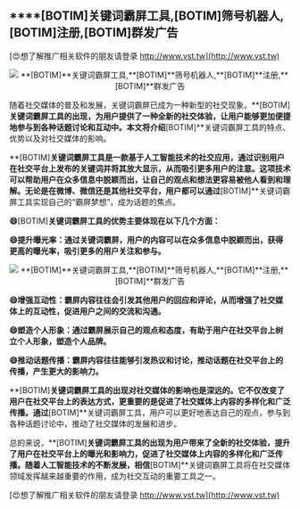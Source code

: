 ## ****[BOTIM]**关键词霸屏工具,**[BOTIM]**筛号机器人,**[BOTIM]**注册,**[BOTIM]**群发广告**

[😍想了解推广相关软件的朋友请登录 http://www.vst.tw](http://www.vst.tw)

 <center><img src="https://vst.tw/MP4/tuiguang/png/4.png" alt="**[BOTIM]**关键词霸屏工具,**[BOTIM]**筛号机器人,**[BOTIM]**注册,**[BOTIM]**群发广告"></center>

随着社交媒体的普及和发展，关键词霸屏已成为一种新型的社交现象。**[BOTIM]**关键词霸屏工具的出现，为用户提供了一种全新的社交体验，让用户能够更加便捷地参与到各种话题讨论和互动中。本文将介绍**[BOTIM]**关键词霸屏工具的特点、优势以及对社交媒体的影响。

**[BOTIM]**关键词霸屏工具是一款基于人工智能技术的社交应用，通过识别用户在社交平台上发布的关键词并将其放大显示，从而吸引更多用户的注意。这项技术可以帮助用户在众多信息中脱颖而出，让自己的观点和想法更容易被他人看到和理解。无论是在微博、微信还是其他社交平台，用户都可以通过**[BOTIM]**关键词霸屏工具实现自己的“霸屏梦想”，成为话题的焦点。

**😄**[BOTIM]**关键词霸屏工具的优势主要体现在以下几个方面：**

**😄提升曝光率：通过关键词霸屏，用户的内容可以在众多信息中脱颖而出，获得更高的曝光率，吸引更多的用户关注和参与。**

 <center><img src="https://vst.tw/MP4/tuiguang/png/7.png" alt="**[BOTIM]**关键词霸屏工具,**[BOTIM]**筛号机器人,**[BOTIM]**注册,**[BOTIM]**群发广告"></center>

**😄增强互动性：霸屏内容往往会引发其他用户的回应和评论，从而增强了社交媒体上的互动性，促进用户之间的交流和沟通。**

**😄塑造个人形象：通过霸屏展示自己的观点和态度，有助于用户在社交平台上树立个人形象，塑造个人品牌。**

**😄推动话题传播：霸屏内容往往能够引发热议和讨论，推动话题在社交平台上的传播，产生更大的影响力。**

**[BOTIM]**关键词霸屏工具的出现对社交媒体的影响也是深远的。它不仅改变了用户在社交平台上的表达方式，更重要的是促进了社交媒体上内容的多样化和广泛传播。通过**[BOTIM]**关键词霸屏工具，用户可以更好地表达自己的观点，参与到各种话题讨论中，推动了社交媒体的发展和进步。

总的来说，**[BOTIM]**关键词霸屏工具的出现为用户带来了全新的社交体验，提升了用户在社交平台上的曝光和影响力，促进了社交媒体上内容的多样化和广泛传播。随着人工智能技术的不断发展，相信**[BOTIM]**关键词霸屏工具将在社交媒体领域发挥越来越重要的作用，成为社交互动的重要工具之一。

[😍想了解推广相关软件的朋友请登录 http://www.vst.tw](http://www.vst.tw)



